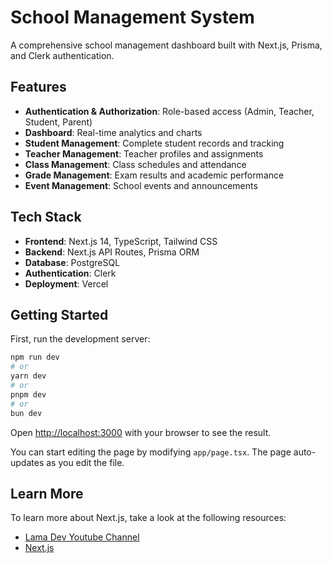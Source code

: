 # School Management System

A comprehensive school management dashboard built with Next.js, Prisma, and Clerk authentication.

## Features

- **Authentication & Authorization**: Role-based access (Admin, Teacher, Student, Parent)
- **Dashboard**: Real-time analytics and charts
- **Student Management**: Complete student records and tracking
- **Teacher Management**: Teacher profiles and assignments
- **Class Management**: Class schedules and attendance
- **Grade Management**: Exam results and academic performance
- **Event Management**: School events and announcements

## Tech Stack

- **Frontend**: Next.js 14, TypeScript, Tailwind CSS
- **Backend**: Next.js API Routes, Prisma ORM
- **Database**: PostgreSQL
- **Authentication**: Clerk
- **Deployment**: Vercel

## Getting Started

First, run the development server:

```bash
npm run dev
# or
yarn dev
# or
pnpm dev
# or
bun dev
```

Open [http://localhost:3000](http://localhost:3000) with your browser to see the result.

You can start editing the page by modifying `app/page.tsx`. The page auto-updates as you edit the file.

## Learn More

To learn more about Next.js, take a look at the following resources:

- [Lama Dev Youtube Channel](https://youtube.com/lamadev) 
- [Next.js](https://nextjs.org/learn)
